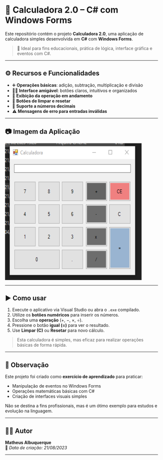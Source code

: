 # 🧮 Calculadora 2.0 – C# com Windows Forms

Este repositório contém o projeto **Calculadora 2.0**, uma aplicação de calculadora simples desenvolvida em **C#** com **Windows Forms**.

> 🎯 Ideal para fins educacionais, prática de lógica, interface gráfica e eventos com C#.

---

## ⚙️ Recursos e Funcionalidades

- ➕ **Operações básicas**: adição, subtração, multiplicação e divisão
- 🧑‍💻 **Interface amigável**: botões claros, intuitivos e organizados
- 🧾 **Exibição da operação em andamento**
- 🧹 **Botões de limpar e resetar**
- 🔢 **Suporte a números decimais**
- ⚠️ **Mensagens de erro para entradas inválidas**

---

## 📷 Imagem da Aplicação

<img width="450" height="450" src="https://github.com/MatheusFreit/Calculadora-2.0/blob/master/Projeto%20calculadora%202/part01.png" alt="Calculadora Somando">

---

## ▶️ Como usar

1. Execute o aplicativo via Visual Studio ou abra o `.exe` compilado.  
2. Utilize os **botões numéricos** para inserir os números.  
3. Escolha uma **operação** (+, −, ×, ÷).  
4. Pressione o botão **igual (=)** para ver o resultado.  
5. Use **Limpar (C)** ou **Resetar** para novo cálculo.

> Esta calculadora é simples, mas eficaz para realizar operações básicas de forma rápida.

---

## 🧪 Observação

Este projeto foi criado como **exercício de aprendizado** para praticar:

- Manipulação de eventos no Windows Forms
- Operações matemáticas básicas com C#
- Criação de interfaces visuais simples

Não se destina a fins profissionais, mas é um ótimo exemplo para estudos e evolução na linguagem.

---

## 👨‍💻 Autor

**Matheus Albuquerque**  
📅 *Data de criação: 21/08/2023*

---
